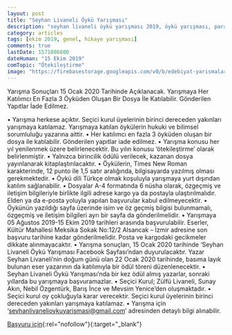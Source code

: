 ```yaml
---
layout: post
title: "Seyhan Livaneli Öykü Yarışması"
description: "seyhan livaneli öykü yarışması 2019, öykü yarışması, para ödüllü yarışmalar 2019, hikaye yarışması, ödüllü yarışmalar 2019"
category: articles
tags: [ekim 2019, genel, hikaye yarışması]
comments: true
lastDate: 1571086800
dateHuman: "15 Ekim 2019"
comTopic: "Ötekileştirme"
image: "https://firebasestorage.googleapis.com/v0/b/edebiyat-yarismalari.appspot.com/o/seyhan-livaneli-oyku-yarismasi.jpg?alt=media&token=c41e15fa-18e5-4198-ab1b-59b9df4261a5"
---
```


Yarışma Sonuçları 15 Ocak 2020 Tarihinde Açıklanacak.
Yarışmaya Her Katılımcı En Fazla 3 Öyküden Oluşan Bir Dosya İle Katılabilir. Gönderilen Yapıtlar İade Edilmez.

• Yarışma herkese açıktır. Seçici kurul üyelerinin birinci dereceden yakınları yarışmaya katılamaz. Yarışmaya katılan öykülerin hukuki ve bilimsel sorumluluğu yazarına aittir.
• Her katılımcı en fazla 3 öyküden oluşan bir dosya ile katılabilir. Gönderilen yapıtlar iade edilmez.
• Yarışma konusu her yıl yenilenmek üzere belirlenecektir. Bu yılın konusu ‘ötekileştirme’ olarak belirlenmiştir.
• Yalnızca birincilik ödülü verilecek, kazanan dosya yayınlanarak kitaplaştırılacaktır.
• Öykülerin, Times New Roman karakterinde, 12 punto ile 1,5 satır aralığında, bilgisayarda yazılmış olması gerekmektedir.
• Öykü dili Türkçe olmak koşuluyla yarışmaya yurt dışından katılım sağlanabilir.
• Dosyalar A-4 formatında 6 nüsha olarak, özgeçmiş ve iletişim bilgileriyle birlikte ilgili adrese kargo ya da postayla ulaştırılmalıdır. Elden ya da e-posta yoluyla yapılan başvurular kabul edilmeyecektir.
• Öykünün yazıldığı sayfa üzerinde isim ve öz geçmiş bilgisi bulunmamalı, özgeçmiş ve iletişim bilgileri ayrı bir sayfa da gönderilmelidir.
• Yarışmaya 05 Ağustos 2019-15 Ekim 2019 tarihleri arasında başvurulabilir. Eserler, Kültür Mahallesi Meksika Sokak No:12/2 Alsancak – İzmir adresine son başvuru tarihine kadar gönderilmelidir. Posta ve kargodaki gecikmeler dikkate alınmayacaktır.
• Yarışma sonuçları, 15 Ocak 2020 tarihinde ‘Seyhan Livaneli Öykü Yarışması Facebook Sayfası’ndan duyurulacaktır. Yazar Seyhan Livaneli’nin doğum günü olan 22 Ocak 2020 tarihinde, basıma layık bulunan eser yazarının da katılımıyla bir ödül töreni düzenlenecektir.
• Seyhan Livaneli Öykü Yarışması’nda bir kez ödül almış yazarlar, sonraki yıllarda bu yarışmaya başvuramazlar.
• Seçici Kurul; Zülfü Livaneli, Sunay Akın, Nebil Özgentürk, Barış İnce ve Mevsim Yenice’den oluşmaktadır.
• Seçici kurul oy çokluğuyla karar verecektir. Seçici kurul üyelerinin birinci dereceden yakınları yarışmaya katılamaz.
• Yarışma için ‘seyhanlivanelioykuyarismasi@gmail.com’ adresinden detaylı bilgi alınabilir.

[Başvuru için](https://www.facebook.com/Seyhan-Livaneli-%C3%96yk%C3%BC-Yar%C4%B1%C5%9Fmas%C4%B1-2363338480381137/?utm_source=edebiyatyarismalari.com&utm_medium=affiliate&utm_campaign=cpc){:rel="nofollow"}{:target="_blank"}

